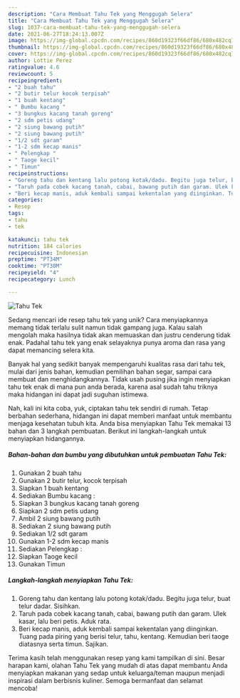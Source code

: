 ```yaml
---
description: "Cara Membuat Tahu Tek yang Menggugah Selera"
title: "Cara Membuat Tahu Tek yang Menggugah Selera"
slug: 1037-cara-membuat-tahu-tek-yang-menggugah-selera
date: 2021-06-27T18:24:13.007Z
image: https://img-global.cpcdn.com/recipes/860d19323f66df86/680x482cq70/tahu-tek-foto-resep-utama.jpg
thumbnail: https://img-global.cpcdn.com/recipes/860d19323f66df86/680x482cq70/tahu-tek-foto-resep-utama.jpg
cover: https://img-global.cpcdn.com/recipes/860d19323f66df86/680x482cq70/tahu-tek-foto-resep-utama.jpg
author: Lottie Perez
ratingvalue: 4.6
reviewcount: 5
recipeingredient:
- "2 buah tahu"
- "2 butir telur kocok terpisah"
- "1 buah kentang"
- " Bumbu kacang "
- "3 bungkus kacang tanah goreng"
- "2 sdm petis udang"
- "2 siung bawang putih"
- "2 siung bawang putih"
- "1/2 sdt garam"
- "1-2 sdm kecap manis"
- " Pelengkap "
- " Taoge kecil"
- " Timun"
recipeinstructions:
- "Goreng tahu dan kentang lalu potong kotak/dadu. Begitu juga telur, buat telur dadar. Sisihkan."
- "Taruh pada cobek kacang tanah, cabai, bawang putih dan garam. Ulek kasar, lalu beri petis. Aduk rata."
- "Beri kecap manis, aduk kembali sampai kekentalan yang diinginkan. Tuang pada piring yang berisi telur, tahu, kentang. Kemudian beri taoge diatasnya serta timun. Sajikan."
categories:
- Resep
tags:
- tahu
- tek

katakunci: tahu tek 
nutrition: 184 calories
recipecuisine: Indonesian
preptime: "PT34M"
cooktime: "PT30M"
recipeyield: "4"
recipecategory: Lunch

---
```



![Tahu Tek](https://img-global.cpcdn.com/recipes/860d19323f66df86/680x482cq70/tahu-tek-foto-resep-utama.jpg)

Sedang mencari ide resep tahu tek yang unik? Cara menyiapkannya memang tidak terlalu sulit namun tidak gampang juga. Kalau salah mengolah maka hasilnya tidak akan memuaskan dan justru cenderung tidak enak. Padahal tahu tek yang enak selayaknya punya aroma dan rasa yang dapat memancing selera kita.

Banyak hal yang sedikit banyak mempengaruhi kualitas rasa dari tahu tek, mulai dari jenis bahan, kemudian pemilihan bahan segar, sampai cara membuat dan menghidangkannya. Tidak usah pusing jika ingin menyiapkan tahu tek enak di mana pun anda berada, karena asal sudah tahu triknya maka hidangan ini dapat jadi suguhan istimewa.




Nah, kali ini kita coba, yuk, ciptakan tahu tek sendiri di rumah. Tetap berbahan sederhana, hidangan ini dapat memberi manfaat untuk membantu menjaga kesehatan tubuh kita. Anda bisa menyiapkan Tahu Tek memakai 13 bahan dan 3 langkah pembuatan. Berikut ini langkah-langkah untuk menyiapkan hidangannya.

<!--inarticleads1-->

##### Bahan-bahan dan bumbu yang dibutuhkan untuk pembuatan Tahu Tek:

1. Gunakan 2 buah tahu
1. Gunakan 2 butir telur, kocok terpisah
1. Siapkan 1 buah kentang
1. Sediakan  Bumbu kacang :
1. Siapkan 3 bungkus kacang tanah goreng
1. Siapkan 2 sdm petis udang
1. Ambil 2 siung bawang putih
1. Sediakan 2 siung bawang putih
1. Sediakan 1/2 sdt garam
1. Gunakan 1-2 sdm kecap manis
1. Sediakan  Pelengkap :
1. Siapkan  Taoge kecil
1. Gunakan  Timun




<!--inarticleads2-->

##### Langkah-langkah menyiapkan Tahu Tek:

1. Goreng tahu dan kentang lalu potong kotak/dadu. Begitu juga telur, buat telur dadar. Sisihkan.
1. Taruh pada cobek kacang tanah, cabai, bawang putih dan garam. Ulek kasar, lalu beri petis. Aduk rata.
1. Beri kecap manis, aduk kembali sampai kekentalan yang diinginkan. Tuang pada piring yang berisi telur, tahu, kentang. Kemudian beri taoge diatasnya serta timun. Sajikan.




Terima kasih telah menggunakan resep yang kami tampilkan di sini. Besar harapan kami, olahan Tahu Tek yang mudah di atas dapat membantu Anda menyiapkan makanan yang sedap untuk keluarga/teman maupun menjadi inspirasi dalam berbisnis kuliner. Semoga bermanfaat dan selamat mencoba!
